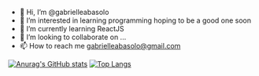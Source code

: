 - 👋 Hi, I’m @gabrielleabasolo
- 👀 I’m interested in learning programming hoping to be a good one soon  
- 🌱 I’m currently learning ReactJS
- 💞️ I’m looking to collaborate on ...
- 📫 How to reach me gabrielleabasolo@gmail.com

[![Anurag's GitHub stats](https://github-readme-stats.vercel.app/api?username=gabrielleabasolo)](https://github.com/anuraghazra/github-readme-stats)
[![Top Langs](https://github-readme-stats.vercel.app/api/top-langs/?username=gabrielleabasolo&layout=compact)](https://github.com/anuraghazra/github-readme-stats)
<!---
gabrielleabasolo/gabrielleabasolo is a ✨ special ✨ repository because its `README.md` (this file) appears on your GitHub profile.
You can click the Preview link to take a look at your changes.
--->
